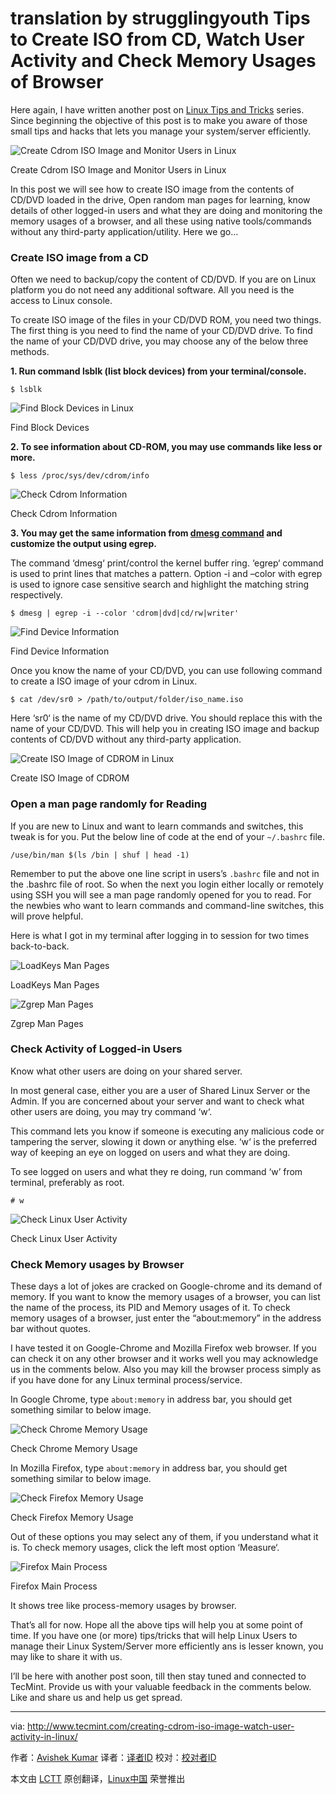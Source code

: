 translation by strugglingyouth
Tips to Create ISO from CD, Watch User Activity and Check Memory Usages of Browser
================================================================================
Here again, I have written another post on [Linux Tips and Tricks][1] series. Since beginning the objective of this post is to make you aware of those small tips and hacks that lets you manage your system/server efficiently.

![Create Cdrom ISO Image and Monitor Users in Linux](http://www.tecmint.com/wp-content/uploads/2015/07/creating-cdrom-iso-watch-users-in-linux.jpg)

Create Cdrom ISO Image and Monitor Users in Linux

In this post we will see how to create ISO image from the contents of CD/DVD loaded in the drive, Open random man pages for learning, know details of other logged-in users and what they are doing and monitoring the memory usages of a browser, and all these using native tools/commands without any third-party application/utility. Here we go…

### Create ISO image from a CD ###

Often we need to backup/copy the content of CD/DVD. If you are on Linux platform you do not need any additional software. All you need is the access to Linux console.

To create ISO image of the files in your CD/DVD ROM, you need two things. The first thing is you need to find the name of your CD/DVD drive. To find the name of your CD/DVD drive, you may choose any of the below three methods.

**1. Run command lsblk (list block devices) from your terminal/console.**

    $ lsblk

![Find Block Devices in Linux](http://www.tecmint.com/wp-content/uploads/2015/07/Find-Block-Devices.png)

Find Block Devices

**2. To see information about CD-ROM, you may use commands like less or more.**

    $ less /proc/sys/dev/cdrom/info

![Check Cdrom Information](http://www.tecmint.com/wp-content/uploads/2015/07/Check-Cdrom-Inforamtion.png)

Check Cdrom Information

**3. You may get the same information from [dmesg command][2] and customize the output using egrep.**

The command ‘dmesg‘ print/control the kernel buffer ring. ‘egrep‘ command is used to print lines that matches a pattern. Option -i and –color with egrep is used to ignore case sensitive search and highlight the matching string respectively.

    $ dmesg | egrep -i --color 'cdrom|dvd|cd/rw|writer'

![Find Device Information](http://www.tecmint.com/wp-content/uploads/2015/07/Find-Device-Information.png)

Find Device Information

Once you know the name of your CD/DVD, you can use following command to create a ISO image of your cdrom in Linux.

    $ cat /dev/sr0 > /path/to/output/folder/iso_name.iso

Here ‘sr0‘ is the name of my CD/DVD drive. You should replace this with the name of your CD/DVD. This will help you in creating ISO image and backup contents of CD/DVD without any third-party application.

![Create ISO Image of CDROM in Linux](http://www.tecmint.com/wp-content/uploads/2015/07/Create-ISO-Image-of-CDROM.png)

Create ISO Image of CDROM

### Open a man page randomly for Reading ###

If you are new to Linux and want to learn commands and switches, this tweak is for you. Put the below line of code at the end of your `~/.bashrc` file.

    /use/bin/man $(ls /bin | shuf | head -1)

Remember to put the above one line script in users’s `.bashrc` file and not in the .bashrc file of root. So when the next you login either locally or remotely using SSH you will see a man page randomly opened for you to read. For the newbies who want to learn commands and command-line switches, this will prove helpful.

Here is what I got in my terminal after logging in to session for two times back-to-back.

![LoadKeys Man Pages](http://www.tecmint.com/wp-content/uploads/2015/07/LoadKeys-Man-Pages.png)

LoadKeys Man Pages

![Zgrep Man Pages](http://www.tecmint.com/wp-content/uploads/2015/07/Zgrep-Man-Pages.png)

Zgrep Man Pages

### Check Activity of Logged-in Users ###

Know what other users are doing on your shared server.

In most general case, either you are a user of Shared Linux Server or the Admin. If you are concerned about your server and want to check what other users are doing, you may try command ‘w‘.

This command lets you know if someone is executing any malicious code or tampering the server, slowing it down or anything else. ‘w‘ is the preferred way of keeping an eye on logged on users and what they are doing.

To see logged on users and what they re doing, run command ‘w’ from terminal, preferably as root.

    # w

![Check Linux User Activity](http://www.tecmint.com/wp-content/uploads/2015/07/Check-Linux-User-Activity.png)

Check Linux User Activity

### Check Memory usages by Browser ###

These days a lot of jokes are cracked on Google-chrome and its demand of memory. If you want to know the memory usages of a browser, you can list the name of the process, its PID and Memory usages of it. To check memory usages of a browser, just enter the “about:memory” in the address bar without quotes.

I have tested it on Google-Chrome and Mozilla Firefox web browser. If you can check it on any other browser and it works well you may acknowledge us in the comments below. Also you may kill the browser process simply as if you have done for any Linux terminal process/service.

In Google Chrome, type `about:memory` in address bar, you should get something similar to below image.

![Check Chrome Memory Usage](http://www.tecmint.com/wp-content/uploads/2015/07/Check-Chrome-Memory-Usage.png)

Check Chrome Memory Usage

In Mozilla Firefox, type `about:memory` in address bar, you should get something similar to below image.

![Check Firefox Memory Usage](http://www.tecmint.com/wp-content/uploads/2015/07/Check-Firefox-Memory-Usage.png)

Check Firefox Memory Usage

Out of these options you may select any of them, if you understand what it is. To check memory usages, click the left most option ‘Measure‘.

![Firefox Main Process](http://www.tecmint.com/wp-content/uploads/2015/07/Firefox-Main-Processes.png)

Firefox Main Process

It shows tree like process-memory usages by browser.

That’s all for now. Hope all the above tips will help you at some point of time. If you have one (or more) tips/tricks that will help Linux Users to manage their Linux System/Server more efficiently ans is lesser known, you may like to share it with us.

I’ll be here with another post soon, till then stay tuned and connected to TecMint. Provide us with your valuable feedback in the comments below. Like and share us and help us get spread.

--------------------------------------------------------------------------------

via: http://www.tecmint.com/creating-cdrom-iso-image-watch-user-activity-in-linux/

作者：[Avishek Kumar][a]
译者：[译者ID](https://github.com/译者ID)
校对：[校对者ID](https://github.com/校对者ID)

本文由 [LCTT](https://github.com/LCTT/TranslateProject) 原创翻译，[Linux中国](https://linux.cn/) 荣誉推出

[a]:http://www.tecmint.com/author/avishek/
[1]:http://www.tecmint.com/tag/linux-tricks/
[2]:http://www.tecmint.com/dmesg-commands/
